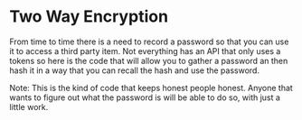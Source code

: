 # Two Way Encryption
From time to time there is a need to record a password so that you can use it to access a third party item. Not everything has an API that only uses a tokens so here is the code that will allow you to gather a password an then hash it in a way that you can recall the hash and use the password.

Note: This is the kind of code that keeps honest people honest. Anyone that wants to figure out what the password is will be able to do so, with just a little work.
